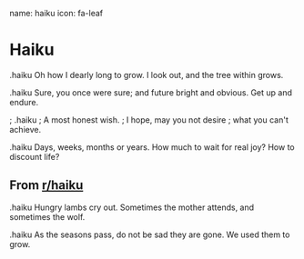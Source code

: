 name: haiku
icon: fa-leaf

# Haiku

.haiku
Oh how I dearly
long to grow.  I look out, and
the tree within grows.

.haiku
Sure, you once were sure;
and future bright and obvious.
Get up and endure.

; .haiku
; A most honest wish.
; I hope, may you not desire
; what you can't achieve.

.haiku
Days, weeks, months or years.
How much to wait for real joy?
How to discount life?

## From [r/haiku][haikusub]

.haiku
Hungry lambs cry out.
Sometimes the mother attends,
and sometimes the wolf.

.haiku
As the seasons pass,
do not be sad they are gone.
We used them to grow.

[haikusub]: https://www.reddit.com/r/haiku/ "r/haiku"
